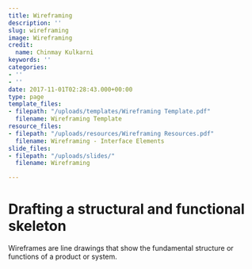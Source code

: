 ```yaml
---
title: Wireframing
description: ''
slug: wireframing
image: Wireframing
credit:
  name: Chinmay Kulkarni
keywords: ''
categories:
- ''
- ''
date: 2017-11-01T02:28:43.000+00:00
type: page
template_files:
- filepath: "/uploads/templates/Wireframing Template.pdf"
  filename: Wireframing Template
resource_files:
- filepath: "/uploads/resources/Wireframing Resources.pdf"
  filename: Wireframing - Interface Elements
slide_files:
- filepath: "/uploads/slides/"
  filename: Wireframing

---
```

# Drafting a structural and functional skeleton

Wireframes are line drawings that show the fundamental structure or functions of a product or system. 